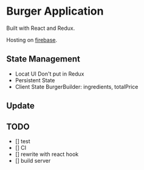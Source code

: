 # Burger Application

Built with React and Redux.

Hosting on [firebase](https://reactburger-d37b5.firebaseapp.com/).

## State Management
- Locat UI
  Don't put in Redux
- Persistent State
- Client State
  BurgerBuilder: ingredients, totalPrice

## Update

## TODO
- [] test
- [] CI
- [] rewrite with react hook
- [] build server
